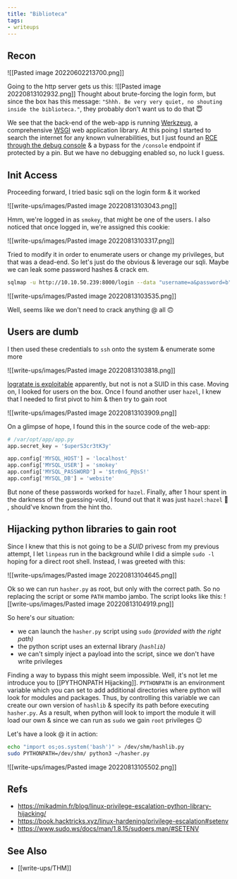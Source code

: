 ```yaml
---
title: "Biblioteca"
tags:
- writeups
---
```


## Recon

![[Pasted image 20220602213700.png]]

Going to the http server gets us this:
![[Pasted image 20220813102932.png]]
Thought about brute-forcing the login form, but since the box has this message: `"Shhh. Be very very quiet, no shouting inside the biblioteca."`, they probably don't want us to do that 😇

We see that the back-end of the web-app is running [Werkzeug](https://werkzeug.palletsprojects.com/en/2.2.x/), a comprehensive [WSGI](https://wsgi.readthedocs.io/en/latest/) web application library. At this poing I started to search the internet for any known vulnerabilities, but I just found an [RCE through the debug console](https://www.rapid7.com/db/modules/exploit/multi/http/werkzeug_debug_rce/) & a bypass for the `/console` endpoint if protected by a pin. But we have no debugging enabled so, no luck I guess.

## Init Access
Proceeding forward, I tried basic sqli on the login form & it worked

![[write-ups/images/Pasted image 20220813103043.png]]

Hmm, we're logged in as `smokey`, that might be one of the users.  I also noticed that once logged in, we're assigned this cookie:

![[write-ups/images/Pasted image 20220813103317.png]]

Tried to modify it in order to enumerate users or change my privileges, but that was a dead-end. So let's just do the obvious & leverage our sqli. Maybe we can leak some password hashes & crack em.
```bash
sqlmap -u http://10.10.50.239:8000/login --data "username=a&password=b" --method POST -D website --dump
```

![[write-ups/images/Pasted image 20220813103535.png]]

Well, seems like we don't need to crack anything @ all 🙃

## Users are dumb
I then used these credentials to `ssh` onto the system & enumerate some more

![[write-ups/images/Pasted image 20220813103818.png]]

[logratate is exploitable](https://book.hacktricks.xyz/linux-hardening/privilege-escalation#logrotate-exploitation) apparently, but not is not a SUID in this case. Moving on, I looked for users on the box. Once I found another user `hazel`, I knew that I needed to first pivot to him & then try to gain root

![[write-ups/images/Pasted image 20220813103909.png]]

On a glimpse of hope, I found this in the source code of the web-app:
```python
# /var/opt/app/app.py
app.secret_key = '$uperS3cr3tK3y'

app.config['MYSQL_HOST'] = 'localhost'
app.config['MYSQL_USER'] = 'smokey'
app.config['MYSQL_PASSWORD'] = '$tr0nG_P@sS!'
app.config['MYSQL_DB'] = 'website'
```

But none of these passwords worked for `hazel`. Finally, after 1 hour spent in the darkness of the guessing-void, I found out that it was just `hazel:hazel` 🫠 , should've known from the hint tho.


## Hijacking python libraries to gain root
Since I knew that this is not going to be a *SUID* privesc from my previous attempt, I let `linpeas` run in the background while I did a simple `sudo -l` hoping for a direct root shell. Instead, I was greeted with this:

![[write-ups/images/Pasted image 20220813104645.png]]

Ok so we can run `hasher.py` as root, but only with the correct path. So no replacing the script or some `PATH` mambo jambo. The script looks like this:
![[write-ups/images/Pasted image 20220813104919.png]]

So here's our situation:
- we can launch the `hasher.py` script using `sudo` *(provided with the right path)*
- the python script uses an external library *(`hashlib`)*
- we can't simply inject a payload into the script, since we don't have write privileges

Finding a way to bypass this might seem impossible. Well, it's not let me introduce you to [[PYTHONPATH Hijacking]]. `PYTHONPATH` is an environment variable which you can set to add additional directories where python will look for modules and packages. Thus, by controlling this variable we can create our own version of `hashlib` & specify its path before executing `hasher.py`. As a result, when python will look to import the module it will load our own & since we can run as `sudo` we gain `root` privileges 😉

Let's have a look @ it in action:
```bash
echo "import os;os.system('bash')" > /dev/shm/hashlib.py
sudo PYTHONPATH=/dev/shm/ python3 ~/hasher.py
```


![[write-ups/images/Pasted image 20220813105502.png]]

## Refs
- https://mikadmin.fr/blog/linux-privilege-escalation-python-library-hijacking/
- https://book.hacktricks.xyz/linux-hardening/privilege-escalation#setenv
- https://www.sudo.ws/docs/man/1.8.15/sudoers.man/#SETENV

## See Also
- [[write-ups/THM]]